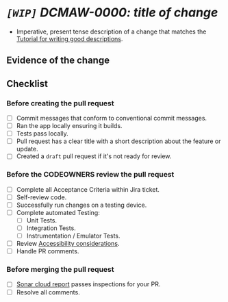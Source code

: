 [Tutorial for writing good descriptions]: https://cbea.ms/git-commit/

[//]: # (Be mindful that the PR title also needs to follow conventional commit standards)

# _`[WIP]` DCMAW-0000: title of change_

- Imperative, present tense description of a change that matches the
  [Tutorial for writing good descriptions].

[//]: # (e.g. "- Create 'androidLibrary' Gradle module.")

## Evidence of the change

[//]: # (Screenshots / uploaded videos go here)

## Checklist

### Before creating the pull request

- [ ] Commit messages that conform to conventional commit messages.
- [ ] Ran the app locally ensuring it builds.
- [ ] Tests pass locally.
- [ ] Pull request has a clear title with a short description about the feature or update.
- [ ] Created a `draft` pull request if it's not ready for review.

### Before the CODEOWNERS review the pull request

- [ ] Complete all Acceptance Criteria within Jira ticket.
- [ ] Self-review code.
- [ ] Successfully run changes on a testing device.
- [ ] Complete automated Testing:
  * [ ] Unit Tests.
  * [ ] Integration Tests.
  * [ ] Instrumentation / Emulator Tests.
- [ ] Review [Accessibility considerations].
- [ ] Handle PR comments.

### Before merging the pull request

- [ ] [Sonar cloud report] passes inspections for your PR.
- [ ] Resolve all comments.

[Sonar cloud report]: https://sonarcloud.io/project/overview?id=mobile-id-check-android-sdk
[Accessibility considerations]: https://developer.android.com/guide/topics/ui/accessibility/testing
